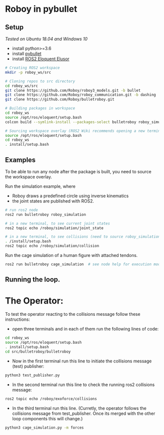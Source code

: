 # Roboy in pybullet

## Setup 
*Tested on Ubuntu 18.04 and Windows 10*
- install python>=3.6
- install [pybullet](https://github.com/bulletphysics/bullet3/blob/master/README.md#pybullet)
- install [ROS2 Eloquent Elusor](https://index.ros.org/doc/ros2/Installation/Eloquent/)
```bash
# Creating ROS2 workspace
mkdir -p roboy_ws/src

# Cloning repos to src directory
cd roboy_ws/src
git clone https://github.com/Roboy/roboy3_models.git -b bullet
git clone https://github.com/Roboy/roboy_communication.git -b dashing
git clone https://github.com/Roboy/bulletroboy.git

# Building packages in workspace
cd roboy_ws
source /opt/ros/eloquent/setup.bash
colcon build --symlink-install --packages-select bulletroboy roboy_simulation_msgs roboy_control_msgs

# Sourcing workspace overlay (ROS2 Wiki recommends opening a new terminal before this step)
source /opt/ros/eloquent/setup.bash
cd roboy_ws
. install/setup.bash
```

## Examples
To be able to run any node after the package is built, you need to source the workspace overlay.

Run the simulation example, where 
- Roboy draws a predefined circle using inverse kinematics 
- the joint states are published with ROS2.
```bash
# run ros2 node
ros2 run bulletroboy roboy_simulation

# in a new terminal, to see current joint states
ros2 topic echo /roboy/simulation/joint_state

# in a new terminal, to see collisions (need to source roboy_simulation_msgs package first)
. /install/setup.bash
ros2 topic echo /roboy/simulation/collision
```

Run the cage simulation of a human figure with attached tendons.
```bash
ros2 run bulletroboy cage_simulation  # see node help for execution modes
```

## Running the loop.

# The Operator:
To test the operator reacting to the collisions message follow these instructions:

- open three terminals and in each of them run the following lines of code:

```bash
cd roboy_ws
source /opt/ros/eloquent/setup.bash
. install/setup.bash
cd src/bulletroboy/bulletroboy
```
- Now in the first terminal run this line to initiate the collisions message (test) publisher:

```bash
python3 test_publisher.py
```

- In the second terminal run this line to check the running ros2 collisions message:

```bash
ros2 topic echo /roboy/exoforce/collisions
```

- In the third terminal run this line. (Curretly, the operator follows the collisions message from test_publisher. Once its merged with the other loop components this will change.)

```bash
python3 cage_simulation.py -m forces
```

